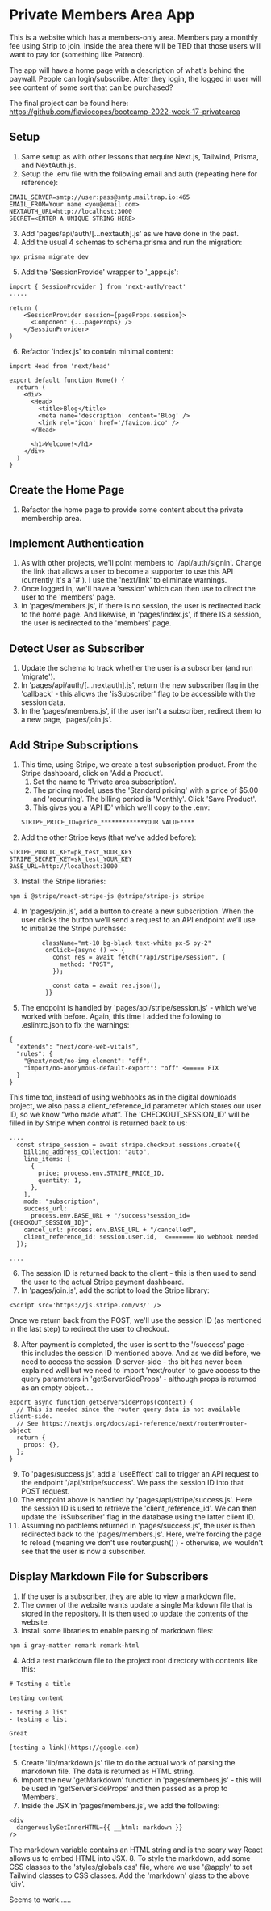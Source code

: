 # Private Members Area App

This is a website which has a members-only area. Members pay a monthly fee using Strip to join. Inside the area there will be TBD that those users will want to pay for (something like Patreon).

The app will have a home page with a description of what's behind the paywall. People can login/subscribe. After they login, the logged in user will see content of some sort that can be purchased?

The final project can be found here:
https://github.com/flaviocopes/bootcamp-2022-week-17-privatearea

## Setup

1. Same setup as with other lessons that require Next.js, Tailwind, Prisma, and NextAuth.js.
2. Setup the .env file with the following email and auth (repeating here for reference):

```
EMAIL_SERVER=smtp://user:pass@smtp.mailtrap.io:465
EMAIL_FROM=Your name <you@email.com>
NEXTAUTH_URL=http://localhost:3000
SECRET=<ENTER A UNIQUE STRING HERE>
```

3. Add 'pages/api/auth/[...nextauth].js' as we have done in the past.
4. Add the usual 4 schemas to schema.prisma and run the migration:

```
npx prisma migrate dev
```

5. Add the 'SessionProvide' wrapper to '\_apps.js':

```
import { SessionProvider } from 'next-auth/react'
.....

return (
	<SessionProvider session={pageProps.session}>
	  <Component {...pageProps} />
	</SessionProvider>
)
```

6. Refactor 'index.js' to contain minimal content:

```
import Head from 'next/head'

export default function Home() {
  return (
    <div>
      <Head>
        <title>Blog</title>
        <meta name='description' content='Blog' />
        <link rel='icon' href='/favicon.ico' />
      </Head>

      <h1>Welcome!</h1>
    </div>
  )
}
```

## Create the Home Page

1. Refactor the home page to provide some content about the private membership area.

## Implement Authentication

1. As with other projects, we'll point members to '/api/auth/signin'. Change the link that allows a user to become a supporter to use this API (currently it's a '#'). I use the 'next/link' to eliminate warnings.
2. Once logged in, we'll have a 'session' which can then use to direct the user to the 'members' page.
3. In 'pages/members.js', if there is no session, the user is redirected back to the home page. And likewise, in 'pages/index.js', if there IS a session, the user is redirected to the 'members' page.

## Detect User as Subscriber

1. Update the schema to track whether the user is a subscriber (and run 'migrate').
2. In 'pages/api/auth/[...nextauth].js', return the new subscriber flag in the 'callback' - this allows the 'isSubscriber' flag to be accessible with the session data.
3. In the 'pages/members.js', if the user isn't a subscriber, redirect them to a new page, 'pages/join.js'.

## Add Stripe Subscriptions

1. This time, using Stripe, we create a test subscription product. From the Stripe dashboard, click on 'Add a Product'.
   1. Set the name to 'Private area subscription'.
   2. The pricing model, uses the 'Standard pricing' with a price of $5.00 and 'recurring'. The billing period is 'Monthly'. Click 'Save Product'.
   3. This gives you a 'API ID' which we'll copy to the .env:
   ```
   STRIPE_PRICE_ID=price_************YOUR VALUE****
   ```
2. Add the other Stripe keys (that we've added before):

```
STRIPE_PUBLIC_KEY=pk_test_YOUR_KEY
STRIPE_SECRET_KEY=sk_test_YOUR_KEY
BASE_URL=http://localhost:3000
```

3. Install the Stripe libraries:

```
npm i @stripe/react-stripe-js @stripe/stripe-js stripe
```

4. In 'pages/join.js', add a button to create a new subscription. When the user clicks the button we’ll send a request to an API endpoint we’ll use to initialize the Stripe purchase:

```
         className="mt-10 bg-black text-white px-5 py-2"
          onClick={async () => {
            const res = await fetch("/api/stripe/session", {
              method: "POST",
            });

            const data = await res.json();
          }}
```

5. The endpoint is handled by 'pages/api/stripe/session.js' - which we've worked with before. Again, this time I added the following to .eslintrc.json to fix the warnings:

```
{
  "extends": "next/core-web-vitals",
  "rules": {
    "@next/next/no-img-element": "off",
    "import/no-anonymous-default-export": "off" <===== FIX
  }
}

```

This time too, instead of using webhooks as in the digital downloads project, we also pass a client_reference_id parameter which stores our user ID, so we know “who made what”. The 'CHECKOUT_SESSION_ID' will be filled in by Stripe when control is returned back to us:

```
....
  const stripe_session = await stripe.checkout.sessions.create({
    billing_address_collection: "auto",
    line_items: [
      {
        price: process.env.STRIPE_PRICE_ID,
        quantity: 1,
      },
    ],
    mode: "subscription",
    success_url:
      process.env.BASE_URL + "/success?session_id={CHECKOUT_SESSION_ID}",
    cancel_url: process.env.BASE_URL + "/cancelled",
    client_reference_id: session.user.id,  <======= No webhook needed
  });

....
```

6. The session ID is returned back to the client - this is then used to send the user to the actual Stripe payment dashboard.
7. In 'pages/join.js', add the script to load the Stripe library:

```
<Script src='https://js.stripe.com/v3/' />
```

Once we return back from the POST, we'll use the session ID (as mentioned in the last step) to redirect the user to checkout.

8. After payment is completed, the user is sent to the '/success' page - this includes the session ID mentioned above. And as we did before, we need to access the session ID server-side - ths bit has never been explained well but we need to import 'next/router' to gave access to the query parameters in 'getServerSideProps' - although props is returned as an empty object....

```
export async function getServerSideProps(context) {
  // This is needed since the router query data is not available client-side.
  // See https://nextjs.org/docs/api-reference/next/router#router-object
  return {
    props: {},
  };
}
```

9. To 'pages/success.js', add a 'useEffect' call to trigger an API request to the endpoint '/api/stripe/success'. We pass the session ID into that POST request.
10. The endpoint above is handled by 'pages/api/stripe/success.js'. Here the session ID is used to retrieve the 'client_reference_id'. We can then update the 'isSubscriber' flag in the database using the latter client ID.
11. Assuming no problems returned in 'pages/success.js', the user is then redirected back to the 'pages/members.js'. Here, we're forcing the page to reload (meaning we don't use router.push() ) - otherwise, we wouldn't see that the user is now a subscriber.

## Display Markdown File for Subscribers

1. If the user is a subscriber, they are able to view a markdown file.
2. The owner of the website wants update a single Markdown file that is stored in the repository. It is then used to update the contents of the website.
3. Install some libraries to enable parsing of markdown files:

```
npm i gray-matter remark remark-html
```

4. Add a test markdown file to the project root directory with contents like this:

```
# Testing a title

testing content

- testing a list
- testing a list

Great

[testing a link](https://google.com)
```

5. Create 'lib/markdown.js' file to do the actual work of parsing the markdown file. The data is returned as HTML string.
6. Import the new 'getMarkdown' function in 'pages/members.js' - this will be used in 'getServerSideProps' and then passed as a prop to 'Members'.
7. Inside the JSX in 'pages/members.js', we add the following:

```
<div
  dangerouslySetInnerHTML={{ __html: markdown }}
/>
```

The markdown variable contains an HTML string and is the scary way React allows us to embed HTML into JSX. 8. To style the markdown, add some CSS classes to the 'styles/globals.css' file, where we use '@apply' to set Tailwind classes to CSS classes. Add the 'markdown' glass to the above 'div'.

Seems to work......
